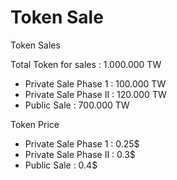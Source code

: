 # Token Sale

Token Sales

Total Token for sales : 1.000.000 TW

* Private Sale Phase 1 : 100.000 TW
* Private Sale Phase II : 120.000 TW
* Public Sale : 700.000 TW

Token Price

* Private Sale Phase 1 : 0.25$
* Private Sale Phase II : 0.3$
* Public Sale : 0.4$
